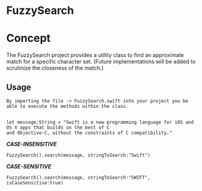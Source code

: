 # FuzzySearch

Concept
==============================

The FuzzySearch project provides a utility class to find an approximate match for a specific character set. (Future implementations will be added to scrutinize the closeness of the match.) 

Usage
-------------------------------
    By importing the file -> FuzzySearch.swift into your project you be able to execute the methods within the class.
    
        
    let message:String = "Swift is a new programming language for iOS and OS X apps that builds on the best of C                                 and Objective-C, without the constraints of C compatibility."

***CASE-INSENSITIVE***

    FuzzySearch().search(message, stringToSearch:"Swift")

***CASE-SENSITIVE***

    FuzzySearch().search(message, stringToSearch:"SWIFT", isCaseSensitive:true)
